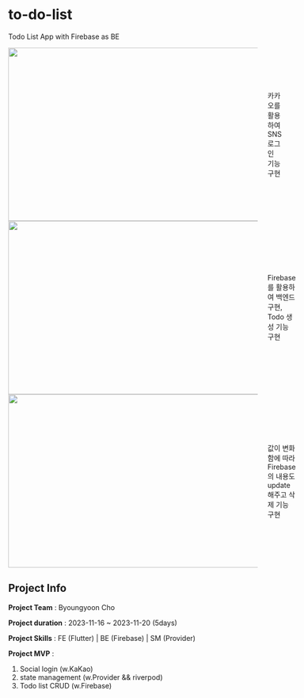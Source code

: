# to-do-list
Todo List App with Firebase as BE

<div style="display: flex; align-items: center;">
  <img src="https://github.com/by-cho/to-do-list/assets/149221715/9c205258-1e18-46d7-8e3d-4bb188278c20" width="550" height="350" style="margin-right: 20px;">
  <p>카카오를 활용하여 SNS로그인 기능 구현</p>
</div>

<div style="display: flex; align-items: center;">
  <img src="https://github.com/by-cho/to-do-list/assets/149221715/461a3e25-4c86-4aae-86ca-1d8eae79ec83" width="550" height="350" style="margin-right: 20px;">
  <p>Firebase를 활용하여 백엔드 구현, Todo 생성 기능 구현</p>
</div>

<div style="display: flex; align-items: center;">
  <img src="https://github.com/by-cho/to-do-list/assets/149221715/191963ce-3869-4f94-974b-879290fe51fa" width="550" height="350" style="margin-right: 20px;">
  <p>값이 변화 함에 따라 Firebase의 내용도 update해주고 삭제 기능 구현</p>
</div>

## Project Info
**Project Team** : Byoungyoon Cho


**Project duration** : 2023-11-16 ~ 2023-11-20 (5days)


**Project Skills** : FE (Flutter) | BE (Firebase) | SM (Provider)


**Project MVP** : 
1. Social login (w.KaKao)
2. state management (w.Provider && riverpod)
3. Todo list CRUD (w.Firebase)
